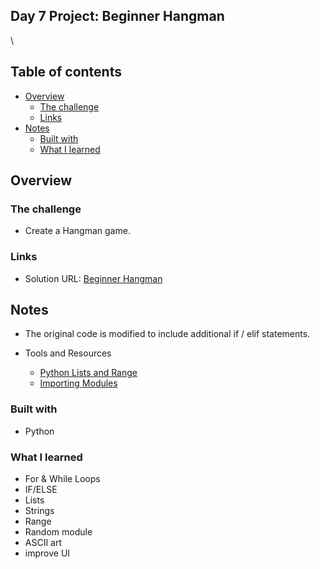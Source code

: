 ## Day 7 Project: Beginner Hangman
\
## Table of contents

- [Overview](#overview)
  - [The challenge](#the-challenge)
  - [Links](#links)
- [Notes](#notes)
  - [Built with](#built-with)
  - [What I learned](#what-i-learned)

## Overview

### The challenge

- Create a Hangman game.

### Links

- Solution URL: [Beginner Hangman](https://github.com/Mikerniker/100_Days_of_Python/tree/main/Day7)

## Notes

- The original code is modified to include additional if / elif statements.

- Tools and Resources
  - [Python Lists and Range](https://developers.google.com/edu/python/lists#range)
  - [Importing Modules](https://www.askpython.com/python/python-import-statement)


### Built with

- Python

### What I learned
- For & While Loops 
- IF/ELSE
- Lists
- Strings
- Range
- Random module
- ASCII art
- improve UI